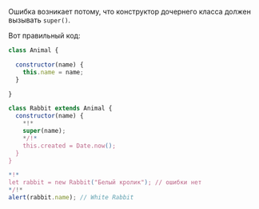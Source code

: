 Ошибка возникает потому, что конструктор дочернего класса должен вызывать `super()`.

Вот правильный код:

```js run
class Animal {

  constructor(name) {
    this.name = name;
  }

}

class Rabbit extends Animal {
  constructor(name) {  
    *!*
    super(name);
    */!*
    this.created = Date.now();
  }
}

*!*
let rabbit = new Rabbit("Белый кролик"); // ошибки нет
*/!*
alert(rabbit.name); // White Rabbit
```

